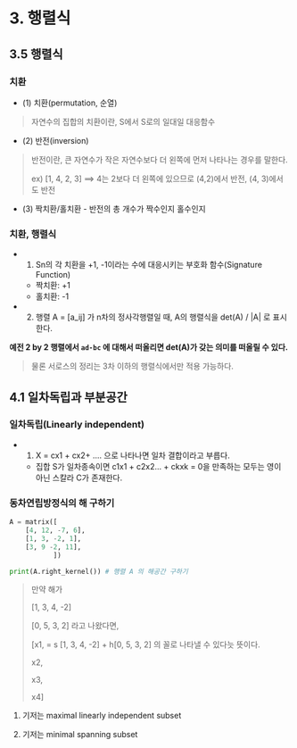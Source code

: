 # 3. 행렬식

## 3.5 행렬식

### 치환

- (1) 치환(permutation, 순열)

> 자연수의 집합의 치환이란, S에서 S로의 일대일 대응함수



- (2) 반전(inversion)

> 반전이란, 큰 자연수가 작은 자연수보다 더 왼쪽에 먼저 나타나는 경우를 말한다.
>
> ex) [1, 4, 2, 3] ==> 4는 2보다 더 왼쪽에 있으므로 (4,2)에서 반전, (4, 3)에서도 반전



- (3) 짝치환/홀치환 - 반전의 총 개수가 짝수인지 홀수인지



### 치환, 행렬식

- 1) Sn의 각 치환을 +1, -1이라는 수에 대응시키는 부호화 함수(Signature Function)
  - 짝치환: +1
  - 홀치환: -1

- 2) 행렬 A = [a_ij] 가 n차의 정사각행렬일 때, A의 행렬식을 det(A) / |A| 로 표시한다.

**예전 2 by 2 행렬에서 `ad-bc` 에 대해서 떠올리면 det(A)가 갖는 의미를 떠올릴 수 있다.**

> 물론 서로스의 정리는 3차 이하의 행렬식에서만 적용 가능하다.



## 4.1 일차독립과 부분공간

###  일차독립(Linearly independent)

- 1) X = cx1 + cx2+ ....  으로 나타나면 일차 결합이라고 부릅다.
  - 집합 S가 일차종속이면 c1x1 + c2x2... + ckxk = 0을 만족하는 모두는 영이 아닌 스칼라 C가 존재한다.

### 

### 동차연립방정식의 해 구하기

```python
A = matrix([
    [4, 12, -7, 6],
    [1, 3, -2, 1],
    [3, 9 -2, 11],
           ])

print(A.right_kernel()) # 행렬 A 의 해공간 구하기
```

> 만약 해가 
>
> [1, 3, 4, -2]
>
> [0, 5, 3, 2] 라고 나왔다면,
>
> [x1,  = s [1, 3, 4, -2] + h[0, 5, 3, 2] 의 꼴로 나타낼 수 있다늣 뜻이다.
>
> x2,
>
> x3,
>
> x4]



1) 기저는 maximal linearly independent subset

2) 기저는 minimal spanning subset